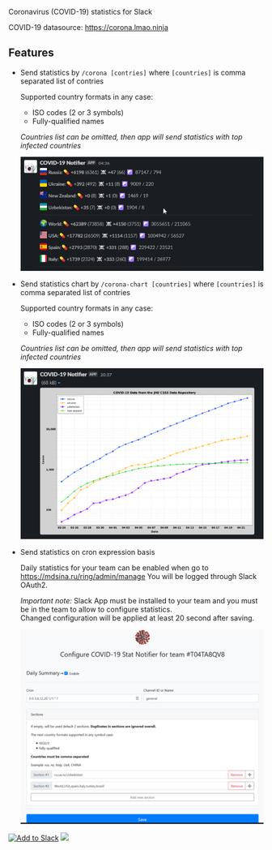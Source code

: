 Coronavirus (COVID-19) statistics for Slack

COVID-19 datasource: https://corona.lmao.ninja 

## Features

- Send statistics by `/corona [contries]` where `[countries]` is comma separated list of contries
  
  Supported country formats in any case:
    - ISO codes (2 or 3 symbols)
    - Fully-qualified names
    
  *Countries list can be omitted, then app will send statistics with top infected countries*
  
   ![Coronavirus Statistics Example](./media/stats.png)

- Send statistics chart by `/corona-chart [countries]` where `[countries]` is comma separated list of contries
  
  Supported country formats in any case:
    - ISO codes (2 or 3 symbols)
    - Fully-qualified names
    
  *Countries list can be omitted, then app will send statistics with top infected countries*
  
   ![Coronavirus Statistics Example](./media/chart.png)

- Send statistics on cron expression basis
    
    Daily statistics for your team can be enabled when go to https://mdsina.ru/ring/admin/manage
    You will be logged through Slack OAuth2.
    
    *Important note:* Slack App must be installed to your team and you must be in the team to allow to configure statistics. \
    Changed configuration will be applied at least 20 second after saving.
    
    ![Coronavirus Config Example](./media/configure.png)

<a href="https://slack.com/oauth/v2/authorize?client_id=4928296994.211284940768&scope=chat:write,commands,im:write,incoming-webhook,mpim:write&redirect_uri=https%3A%2F%2Fmdsina.ru%2Fring%2Fslack%2Finstall"><img alt="Add to Slack" height="40" width="139" src="https://platform.slack-edge.com/img/add_to_slack.png" srcset="https://platform.slack-edge.com/img/add_to_slack.png 1x, https://platform.slack-edge.com/img/add_to_slack@2x.png 2x"></a>
<a href="https://slack.com/oauth/v2/authorize?user_scope=identity.basic,identity.team&client_id=4928296994.211284940768&redirect_uri=https%3A%2F%2Fmdsina.ru%2Foauth%2Fcallback%2Fslack"><img src="https://api.slack.com/img/sign_in_with_slack.png" /></a>
